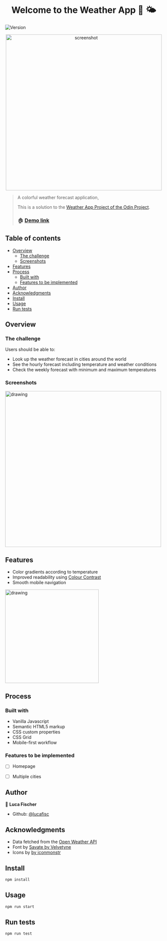 

<h1 align="center">Welcome to the Weather App 👋 🌤️</h1>

  <img alt="Version" src="https://img.shields.io/badge/version-0.1.0-blue.svg?cacheSeconds=2592000" />
</p>

<p align="center">
<img src="https://i.imgur.com/GQiyrIm.jpg" alt="screenshot" width="500"/>
</p>


> A colorful weather forecast application,
> 
> This is a solution to the [Weather App Project of the Odin Project](https://www.theodinproject.com/lessons/node-path-javascript-weather-app).
> 
> ### 🏠 [Demo link](https://lucafisc.github.io/wheater-app/)



## Table of contents

- [Overview](#overview)
  - [The challenge](#the-challenge)
  - [Screenshots](#screenshots)
- [Features](#features)
- [Process](#process)
    - [Built with](#built-with)
    - [Features to be implemented](features-to-be-implemented)
- [Author](#author)
- [Acknowledgments](#acknowledgments)
- [Install](#install)
- [Usage](#usage)
- [Run tests](#run-tests)


## Overview

### The challenge

Users should be able to:

- Look up the weather forecast in cities around the world
- See the hourly forecast including temperature and weather conditions
- Check the weekly forecast with minimum and maximum temperatures


### Screenshots


<img src="https://i.imgur.com/rd1MSRi.jpg" alt="drawing" width="500"/>


## Features


* Color gradients according to temperature
* Improved readability using [Colour Contrast](%20https://colourcontrast.cc/)
* Smooth mobile navigation


<img src="https://media.giphy.com/media/xFIko9qpBQser0gFyJ/giphy.gif" alt="drawing" width="300"/>






## Process

### Built with

- Vanilla Javascript
- Semantic HTML5 markup
- CSS custom properties
- CSS Grid
- Mobile-first workflow

### Features to be implemented

- [ ] Homepage
- [ ] Multiple cities


## Author

👤 **Luca Fischer**

* Github: [@lucafisc](https://github.com/lucafisc)

## Acknowledgments

* Data fetched from the [Open Weather API](https://openweathermap.org/api)
* Font by [Savate by Velvetyne](https://velvetyne.fr/fonts/savate/) 
* Icons by [by iconmonstr](https://iconmonstr.com/weather/)


## Install

```sh
npm install
```

## Usage

```sh
npm run start
```

## Run tests

```sh
npm run test
```
